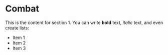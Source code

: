 # Combat

This is the content for section 1. You can write **bold** text, *italic* text, and even create lists:
- Item 1
- Item 2
- Item 3